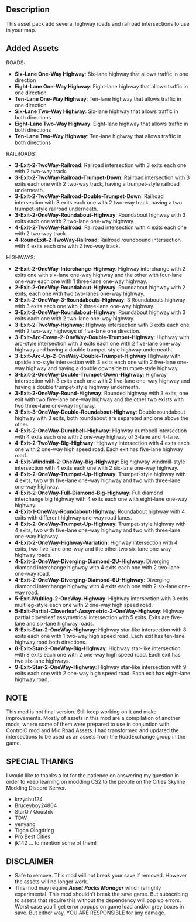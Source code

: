 ## Description
This asset pack add several highway roads and railroad intersections to use in your map.

## Added Assets

ROADS:
* **Six-Lane One-Way Highway**: Six-lane highway that allows traffic in one direction
* **Eight-Lane One-Way Highway**: Eight-lane highway that allows traffic in one direction
* **Ten-Lane One-Way Highway**: Ten-lane highway that allows traffic in one direction
* **Six-Lane Two-Way Highway**: Six-lane highway that allows traffic in both directions
* **Eight-Lane Two-Way Highway**: Eight-lane highway that allows traffic in both directions
* **Ten-Lane Two-Way Highway**: Ten-lane highway that allows traffic in both directions

RAILROADS:
* **3-Exit-2-TwoWay-Railroad**: Railroad intersection with 3 exits each one with 2 two-way track.
* **3-Exit-2-TwoWay-Railroad-Trumpet-Down**: Railroad intersection with 3 exits each one with 2 two-way track, having a trumpet-style railroad underneath.
* **3-Exit-2-TwoWay-Railroad-Double-Trumpet-Down**: Railroad intersection with 3 exits each one with 2 two-way track, having a two trumpet-style railroad underneath.
* **3-Exit-2-OneWay-Roundabout-Highway**: Roundabout highway with 3 exits each one with 2 two-lane one-way highway.
* **4-Exit-2-TwoWay-Railroad**: Railroad intersection with 4 exits each one with 2 two-way track.
* **4-RoundExit-2-TwoWay-Railroad**: Railroad roundbound intersection with 4 exits each one with 2 two-way track.

HIGHWAYS:
* **2-Exit-2-OneWay-Interchange-Highway**: Highway interchange with 2 exits one with six-lane one-way highway and the other with four-lane one-way each one with 1 three-lane one-way highway.
* **2-Exit-2-OneWay-Roundabout-Highway**: Roundabout highway with 2 exits, each one with two two-lanes one-way highway.
* **3-Exit-2-OneWay-3-Roundabouts-Highway**: 3 Roundabouts highway with 3 exits each one with 2 three-lane one-way highway.
* **3-Exit-2-OneWay-Roundabout-Highway**: Roundabout highway with 3 exits each one with 2 two-lane one-way highway.
* **3-Exit-2-TwoWay-Highway**: Highway intersection with 3 exits each one with 2 two-way highways of five-lane one direction.
* **3-Exit-Arc-Down-2-OneWay-Double-Trumpet-Highway**: Highway with arc-style intersection with 3 exits each one with 2 five-lane one-way highway and having a double trumpet-style highway underneath.
* **3-Exit-Arc-Up-2-OneWay-Double-Trumpet-Highway** Highway with upside arc-style intersection with 3 exits each one with 2 five-lane one-way highway and having a double downside trumpet-style highway.
* **3-Exit-2-OneWay-Double-Trumpet-Down-Highway**: Highway intersection with 3 exits each one with 2 five-lane one-way highway and having a double trumpet-style highway underneath.
* **3-Exit-2-OneWay-Round-Highway**: Rounded highway with 3 exits, one exit with two five-lane one-way highway and the other two exists with two three-lane one-way highway.
* **3-Exit-3-OneWay-Double-Roundabout-Highway**: Double roundabout highway with 3 exits, both roundabout are separeted and one above the other.
* **4-Exit-2-OneWay-Dumbbell-Highway**: Highway dumbbell intersection with 4 exits each one with 2 one-way highway of 3-lane and 4-lane.
* **4-Exit-2-TwoWay-Big-Highway**: Highway intersection with 4 exits each one with 2 one-way high speed road. Each exit has five-lane highway road.
* **4-Exit-Windmill-2-OneWay-Big-Highway**: Big highway windmill-style intersection with 4 exits each one with 2 six-lane one-way highway.
* **4-Exit-2-OneWay-Trumpet-Up-Highway**: Trumpet-style highway with 4 exits, two with five-lane one-way highway and two with three-lane one-way highway.
* **4-Exit-2-OneWay-Full-Diamond-Big-Highway**: Full diamond interchange big highway with 4 exits each one with eight-lane one-way highway.
* **4-Exit-1-OneWay-Roundabout-Highway**: Roundabout highway with 4 exits with different highway one-way road lanes.
* **4-Exit-2-OneWay-Trumpet-Up-Highway**: Trumpet-style highway with 4 exits, two with five-lane one-way highway and two with three-lane one-way highway.
* **4-Exit-2-OneWay-Highway-Variation**: Highway intersection with 4 exits, two five-lane one-way and the other two six-lane one-way highway roads.
* **4-Exit-2-OneWay-Diverging-Diamond-2U-Highway**: Diverging diamond interchange highway with 4 exits each one with 2 two-lane one-way road.
* **4-Exit-2-OneWay-Diverging-Diamond-6U-Highway**: Diverging diamond interchange highway with 4 exits each one with 2 six-lane one-way road.
* **5-Exit-Multileg-2-OneWay-Highway**: Highway intersection with 3 exits multileg-style each one with 2 one-way high speed road.
* **5-Exit-Partial-Cloverleaf-Assymetric-2-OneWay-Highway**: Highway partial cloverleaf assymetrical intersection with 5 exits. Exits are five-lane and six-lane highway roads.
* **8-Exit-Star-2-OneWay-Highway**: Highway star-like intersection with 8 exits each one with 1 two-way high speed road. Each exit has ten-lane highway road both directions.
* **8-Exit-Star-2-OneWay-Big-Highway**: Highway star-like intersection with 8 exits each one with 2 one-way high speed road. Each exit has two six-lane highways.
* **9-Exit-Star-2-OneWay-Highway**: Highway star-like intersection with 9 exits each one with 2 one-way high speed road. Each exit has eight-lane highway road.

## NOTE
This mod is not final version. Still keep working on it and make improvements.
Mostly of assets in this mod are a compilation of another mods, where some of them were prepared to use in conjuntion with ControlC mod and Mio Road Assets.
I had transformed and updated the intersections to be used as an assets from the RoadExchange group in the game.

## SPECIAL THANKS
I would like to thanks a lot for the patience on answering my question in order to keep learning on modding CS2 to the people on the Cities Skyline Modding Discord Server.
* krzychu124
* Bruceyboy24804
* StarQ / Qoushik
* TDW
* yenyang
* Tigon Ologdring
* Pro Best Cities
* jk142
... to mention some of them!

## DISCLAIMER
* Safe to remove. This mod will not break your save if removed. However the assets will no longer work.
* This mod may require ***Asset Packs Manager*** which is highly experimental. This mod shouldn't break the save game. But subscribing to assets that require this without the dependency will pop up errors. Worst case you'll get error popups on game load and/or grey boxes in save. But either way, YOU ARE RESPONSIBLE for any damage.
